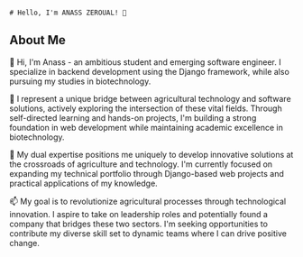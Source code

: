                                                                              # Hello, I'm ANASS ZEROUAL! 🚀

## About Me
👋 Hi, I'm Anass - an ambitious student and emerging software engineer. I specialize in backend development using the Django framework, while also pursuing my studies in biotechnology.

🌱 I represent a unique bridge between agricultural technology and software solutions, actively exploring the intersection of these vital fields. Through self-directed learning and hands-on projects, I'm building a strong foundation in web development while maintaining academic excellence in biotechnology.

💞️ My dual expertise positions me uniquely to develop innovative solutions at the crossroads of agriculture and technology. I'm currently focused on expanding my technical portfolio through Django-based web projects and practical applications of my knowledge.

📫 My goal is to revolutionize agricultural processes through technological innovation. I aspire to take on leadership roles and potentially found a company that bridges these two sectors. I'm seeking opportunities to contribute my diverse skill set to dynamic teams where I can drive positive change.


